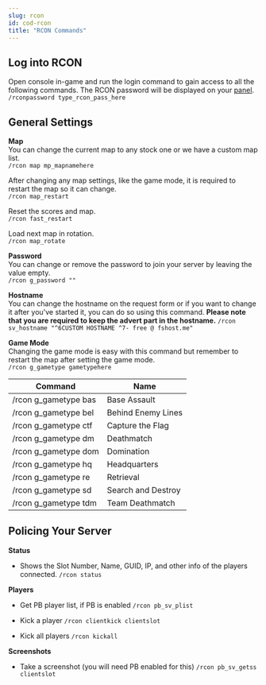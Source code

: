 ```yaml
---
slug: rcon
id: cod-rcon
title: "RCON Commands"
---
```


## Log into RCON
Open console in-game and run the login command to gain access to all the following commands. The RCON password will be displayed on your [panel](https://fshost.me/free-panel).
<br /> `/rconpassword type_rcon_pass_here`

## General Settings
**Map**<br />
You can change the current map to any stock one or we have a custom map list.
<br /> `/rcon map mp_mapnamehere`

After changing any map settings, like the game mode, it is required to restart the map so it can change.
<br /> `/rcon map_restart`

Reset the scores and map.
<br /> `/rcon fast_restart`

Load next map in rotation.
<br /> `/rcon map_rotate`

**Password** <br />You can change or remove the password to join your server by leaving the value empty.
<br /> `/rcon g_password ""`

**Hostname** <br />You can change the hostname on the request form or if you want to change it after you've started it, you can do so using this command. **Please note that you are required to keep the advert part in the hostname.**
`/rcon sv_hostname "^6CUSTOM HOSTNAME ^7- free @ fshost.me"`

**Game Mode** <br />
Changing the game mode is easy with this command but remember to restart the map after setting the game mode.
<br /> `/rcon g_gametype gametypehere`

| Command | Name |
| ------- | ---- |
| /rcon g_gametype bas  | Base Assault |
| /rcon g_gametype bel | Behind Enemy Lines |
| /rcon g_gametype ctf  | Capture the Flag |
| /rcon g_gametype dm | Deathmatch |
| /rcon g_gametype dom | Domination |
| /rcon g_gametype hq | Headquarters |
| /rcon g_gametype re | Retrieval |
| /rcon g_gametype sd | Search and Destroy |
| /rcon g_gametype tdm | Team Deathmatch |


## Policing Your Server

**Status**
- Shows the Slot Number, Name, GUID, IP, and other info of the players connected.
`/rcon status`

**Players**
- Get PB player list, if PB is enabled
`/rcon pb_sv_plist`

- Kick a player
`/rcon clientkick clientslot`

- Kick all players
`/rcon kickall`

**Screenshots**
- Take a screenshot (you will need PB enabled for this)
`/rcon pb_sv_getss clientslot`
